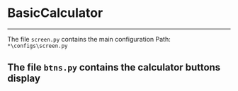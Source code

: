 # BasicCalculator

----
The file `screen.py` contains the main configuration
Path: `*\configs\screen.py`

The file `btns.py` contains the calculator buttons display
----
